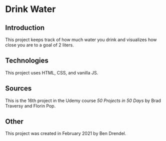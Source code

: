 # Drink Water

## Introduction

This project keeps track of how much water you drink and visualizes how close you are to a goal of 2 liters.

## Technologies

This project uses HTML, CSS, and vanilla JS.

## Sources

This is the 16th project in the Udemy course _50 Projects in 50 Days_ by Brad Traversy and Florin Pop.

## Other

This project was created in February 2021 by Ben Drendel.

